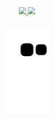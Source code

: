 <div align="center">
  <a href="https://github.com/ckafer">
  <img height="160em" src="https://github-readme-stats.vercel.app/api?username=ckafer&show_icons=false&theme=tokyonight&include_all_commits=true&count_private=true"/>
  <img height="160em" src="https://github-readme-stats.vercel.app/api/top-langs/?username=ckafer&layout=compact&langs_count=7&theme=tokyonight"/>
</div>

##
<div align="center">

  ![Snake animation](https://github.com/ckafer/ckafer/blob/output/github-contribution-grid-snake.svg)
 
</div>
  

